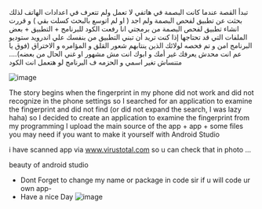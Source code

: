 
تبدأ القصة عندما كانت البصمة في هاتفي لا تعمل ولم تتعرف في اعدادات الهاتف لذلك
بحثت عن تطبيق لفحص البصمة ولم اجد ( او لم اتوسع بالبحث كسلت بقي ) و قررت انشاء تطبيق لفحص البصمة من برمجتي
انا رفعت الكود للبرنامج + التطبيق + بعض الملفات التي قد تحتاجها إذا كنت تريد أن تبني التطبيق من بنفسك علي اندرويد ستوديو
البرنامج امن و تم فحصه لولائك الذين ينتابهم شعور القلق و المؤامره و الاختراق (فوق يا عم انت محدش يعرفك غير أمك و ابوك انت مش مشهور او غني الحال من بعضه)....
متنساش تغير اسمي و الحزمه ف البرنامج لو هتعمل انت الكود 



![image](https://github.com/user-attachments/assets/b07264a2-495f-4fca-9497-189f9a4e80d0)



The story begins when the fingerprint in my phone did not work and did not recognize in the phone settings so
I searched for an application to examine the fingerprint and did not find (or did not expand the search, I was lazy haha)
so I decided to create an application to examine the fingerprint from my programming
I upload the main source of the app + app + some files you may need if you want to make it yourself with Android Studio

i have scanned app via www.virustotal.com so u can check that in photo
...


beauty of android studio
- Dont Forget to change my name or package in code sir if u will code ur own app-
- Have a nice Day
![image](https://github.com/user-attachments/assets/93095a85-9962-4f89-99cb-7127732daa5a)


